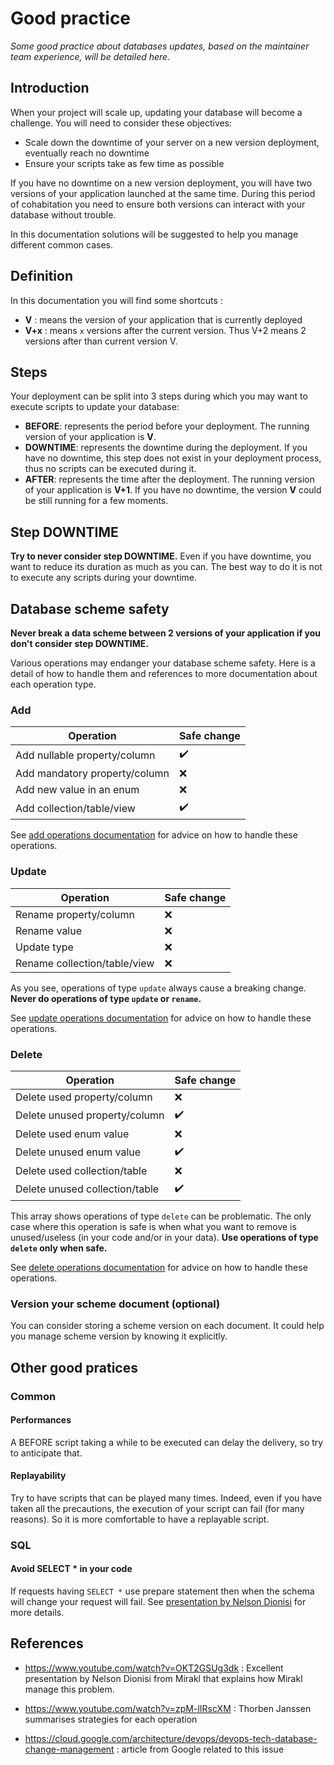 # Good practice

_Some good practice about databases updates, based on the maintainer team experience, will be detailed here._

## Introduction

When your project will scale up, updating your database will become a challenge. You will need to consider these objectives:
- Scale down the downtime of your server on a new version deployment, eventually reach no downtime
- Ensure your scripts take as few time as possible

If you have no downtime on a new version deployment, you will have two versions of your application launched at the same time. During this period of cohabitation you need to ensure both versions can interact with your database without trouble.

In this documentation solutions will be suggested to help you manage different common cases.

## Definition

In this documentation you will find some shortcuts :
- **V** : means the version of your application that is currently deployed
- **V+x** : means `x` versions after the current version. Thus V+2 means 2 versions after than current version V.

## Steps

Your deployment can be split into 3 steps during which you may want to execute scripts to update your database:
- **BEFORE**: represents the period before your deployment. The running version of your application is **V**.
- **DOWNTIME**: represents the downtime during the deployment. If you have no downtime, this step does not exist in your deployment process, thus no scripts can be executed during it.
- **AFTER**: represents the time after the deployment. The running version of your application is **V+1**. If you have no downtime, 
the version **V** could be still running for a few moments.
  
## Step DOWNTIME

**Try to never consider step DOWNTIME.** Even if you have downtime, you want to reduce its duration as much as you can.
The best way to do it is not to execute any scripts during your downtime.

## Database scheme safety

**Never break a data scheme between 2 versions of your application if you don't consider step DOWNTIME.**

Various operations may endanger your database scheme safety. Here is a detail of how to handle them and references to more documentation about each operation type.

### Add

| Operation                     | Safe change        |
|---                            |---                 |
| Add nullable property/column  | :heavy_check_mark: |
| Add mandatory property/column | :x:                |
| Add new value in an enum      | :x:                |
| Add collection/table/view     | :heavy_check_mark: |

See [add operations documentation](./add/add.md) for advice on how to handle these operations.

### Update

| Operation                    | Safe change |
|---                           |---          |
| Rename property/column       | :x:         |
| Rename value                 | :x:         |
| Update type                  | :x:         |
| Rename collection/table/view | :x:         |

As you see, operations of type `update` always cause a breaking change.
**Never do operations of type `update` or `rename`.**

See [update operations documentation](./update/update.md) for advice on how to handle these operations.

### Delete

| Operation                      | Safe change        |
|---                             |---                 |
| Delete used property/column    | :x:                |
| Delete unused property/column  | :heavy_check_mark: |
| Delete used enum value         | :x:                |
| Delete unused enum value       | :heavy_check_mark: |
| Delete used collection/table   | :x:                |
| Delete unused collection/table | :heavy_check_mark: |

This array shows operations of type `delete` can be problematic. The only case where this operation is safe 
is when what you want to remove is unused/useless (in your code and/or in your data).
**Use operations of type `delete` only when safe.**

See [delete operations documentation](./delete/delete.md) for advice on how to handle these operations.

### Version your scheme document (optional)

You can consider storing a scheme version on each document. It could help you manage scheme version 
by knowing it explicitly.


## Other good pratices

### Common

#### Performances
A BEFORE script taking a while to be executed can delay the delivery, so try to anticipate that.

#### Replayability
Try to have scripts that can be played many times. Indeed, even if you have taken all the precautions, the execution 
of your script can fail (for many reasons). So it is more comfortable to have a replayable script.

### SQL

#### Avoid SELECT * in your code 
If requests having `SELECT *` use prepare statement then when the schema will change your request will fail. 
See [presentation by Nelson Dionisi](#nelson_dionisi_pres) for more details.

## References

- <a name="nelson_dionisi_pres">https://www.youtube.com/watch?v=OKT2GSUg3dk</a> : Excellent presentation by Nelson Dionisi from Mirakl that explains how 
Mirakl manage this problem.
  
- https://www.youtube.com/watch?v=zpM-lIRscXM : Thorben Janssen summarises strategies for each operation

- https://cloud.google.com/architecture/devops/devops-tech-database-change-management : article from Google related to this issue
